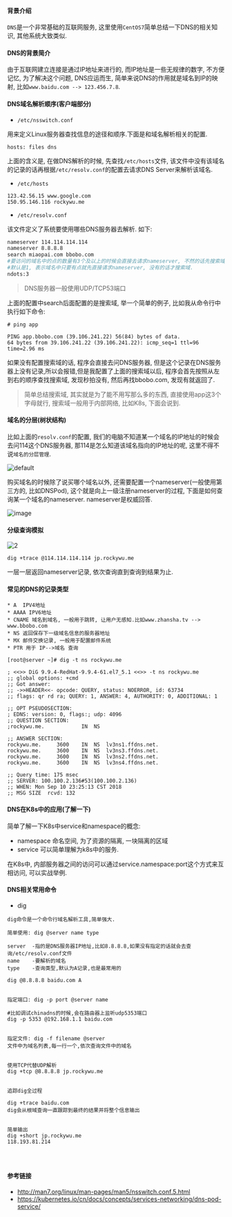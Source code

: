 #### 背景介绍

`DNS`是一个非常基础的互联网服务, 这里使用`CentOS7`简单总结一下DNS的相关知识, 其他系统大致类似.


#### DNS的背景简介

由于互联网建立连接是通过IP地址来进行的, 而IP地址是一些无规律的数字, 不方便记忆, 为了解决这个问题, DNS应运而生, 简单来说DNS的作用就是域名到IP的映射, 比如`www.baidu.com --> 123.456.7.8`.


#### DNS域名解析顺序(客户端部分)

 * `/etc/nsswitch.conf`
 
 用来定义Linux服务器查找信息的途径和顺序.下面是和域名解析相关的配置.
 
 ```
 hosts: files dns
 ```
 
 上面的含义是, 在做DNS解析的时候, 先查找`/etc/hosts`文件, 该文件中没有该域名的记录的话再根据`/etc/resolv.conf`的配置去请求DNS Server来解析该域名. 
 
 * `/etc/hosts`

 ```
 123.42.56.15 www.google.com
 150.95.146.116 rockywu.me
 ```
 
 * `/etc/resolv.conf`

 该文件定义了系统要使用哪些DNS服务器去解析. 如下:
 
 ```bash
nameserver 114.114.114.114
nameserver 8.8.8.8
search miaopai.com bbobo.com
#要访问的域名中的点的数量有3个及以上的时候会直接去请求nameserver, 不然的话先搜索域.域中没有的话采取请求.
#默认是1, 表示域名中只要有点就先直接请求nameserver, 没有的话才搜索域.
ndots:3
 ```
 
 > DNS服务器一般使用UDP/TCP53端口
 
 上面的配置中search后面配置的是搜索域, 举一个简单的例子, 比如我从命令行中执行如下命令:
 
 ```
 # ping app
 
 PING app.bbobo.com (39.106.241.22) 56(84) bytes of data.
64 bytes from 39.106.241.22 (39.106.241.22): icmp_seq=1 ttl=96 time=2.96 ms
 ```
 
 如果没有配置搜索域的话, 程序会直接去问DNS服务器, 但是这个记录在DNS服务器上没有记录,所以会报错,但是我配置了上面的搜索域以后, 程序会首先按照从左到右的顺序查找搜索域, 发现秒拍没有, 然后再找bbobo.com, 发现有就返回了.
 
 > 简单总结搜索域, 其实就是为了能不用写那么多的东西, 直接使用app这3个字母就行, 搜索域一般用于内部网络, 比如K8s, 下面会说到.
 
 
 
#### 域名的分层(树状结构)
 
比如上面的`resolv.conf`的配置, 我们的电脑不知道某一个域名的IP地址的时候会去问114这个DNS服务器, 那114是怎么知道该域名指向的IP地址的呢, 这里不得不说`域名的分层管理`.

![default](https://user-images.githubusercontent.com/7486508/45306420-34579900-b54f-11e8-9025-6c17a2cb8eeb.jpg)

购买域名的时候除了说买哪个域名以外, 还需要配置一个nameserver(一般使用第三方的, 比如DNSPod), 这个就是向上一级注册nameserver的过程, 下面是如何查询某一个域名的nameserver. nameserver是权威回答.

![image](https://user-images.githubusercontent.com/7486508/45304159-12a7e300-b54a-11e8-8cf7-d73808e33e20.png)


#### 分级查询模拟


![2](https://user-images.githubusercontent.com/7486508/45308388-eee99a80-b553-11e8-8e89-00426f4e7d8f.jpg)

`dig +trace @114.114.114.114 jp.rockywu.me`

一层一层返回nameserver记录, 依次查询直到查询到结果为止.





#### 常见的DNS的记录类型

```
* A  IPV4地址
* AAAA IPV6地址
* CNAME 域名到域名, 一般用于跳转, 让用户无感知.比如www.zhansha.tv --> www.bbobo.com
* NS 返回保存下一级域名信息的服务器地址
* MX 邮件交换记录, 一般用于配置邮件系统
* PTR 用于 IP-->域名 查询

```

```
[root@server ~]# dig -t ns rockywu.me

; <<>> DiG 9.9.4-RedHat-9.9.4-61.el7_5.1 <<>> -t ns rockywu.me
;; global options: +cmd
;; Got answer:
;; ->>HEADER<<- opcode: QUERY, status: NOERROR, id: 63734
;; flags: qr rd ra; QUERY: 1, ANSWER: 4, AUTHORITY: 0, ADDITIONAL: 1

;; OPT PSEUDOSECTION:
; EDNS: version: 0, flags:; udp: 4096
;; QUESTION SECTION:
;rockywu.me.			IN	NS

;; ANSWER SECTION:
rockywu.me.		3600	IN	NS	lv3ns1.ffdns.net.
rockywu.me.		3600	IN	NS	lv3ns3.ffdns.net.
rockywu.me.		3600	IN	NS	lv3ns2.ffdns.net.
rockywu.me.		3600	IN	NS	lv3ns4.ffdns.net.

;; Query time: 175 msec
;; SERVER: 100.100.2.136#53(100.100.2.136)
;; WHEN: Mon Sep 10 23:25:13 CST 2018
;; MSG SIZE  rcvd: 132
```

#### DNS在K8s中的应用(了解一下)

简单了解一下K8s中service和namespace的概念:

* namespace 命名空间, 为了资源的隔离, 一块隔离的区域
* service 可以简单理解为k8s中的服务.

在K8s中, 内部服务器之间的访问可以通过service.namespace:port这个方式来互相访问, 可以实战举例.

#### DNS相关常用命令


* dig

```
dig命令是一个命令行域名解析工具,简单强大.

简单使用: dig @server name type

server  -指的是DNS服务器IP地址,比如8.8.8.8,如果没有指定的话就会去查询/etc/resolv.conf文件
name    -要解析的域名
type    -查询类型,默认为A记录,也是最常用的

dig @8.8.8.8 baidu.com A


指定端口: dig -p port @server name

#比如调试chinadns的时候,会在路由器上监听udp5353端口
dig -p 5353 @192.168.1.1 baidu.com


指定文件: dig -f filename @server
文件中为域名列表,每一行一个,依次查询文件中的域名


使用TCP代替UDP解析
dig +tcp @8.8.8.8 jp.rockywu.me


追踪dig全过程

dig +trace baidu.com
dig会从根域查询一直跟踪到最终的结果并将整个信息输出


简单输出
dig +short jp.rockywu.me
118.193.81.214




```



#### 参考链接

* http://man7.org/linux/man-pages/man5/nsswitch.conf.5.html
* https://kubernetes.io/cn/docs/concepts/services-networking/dns-pod-service/
